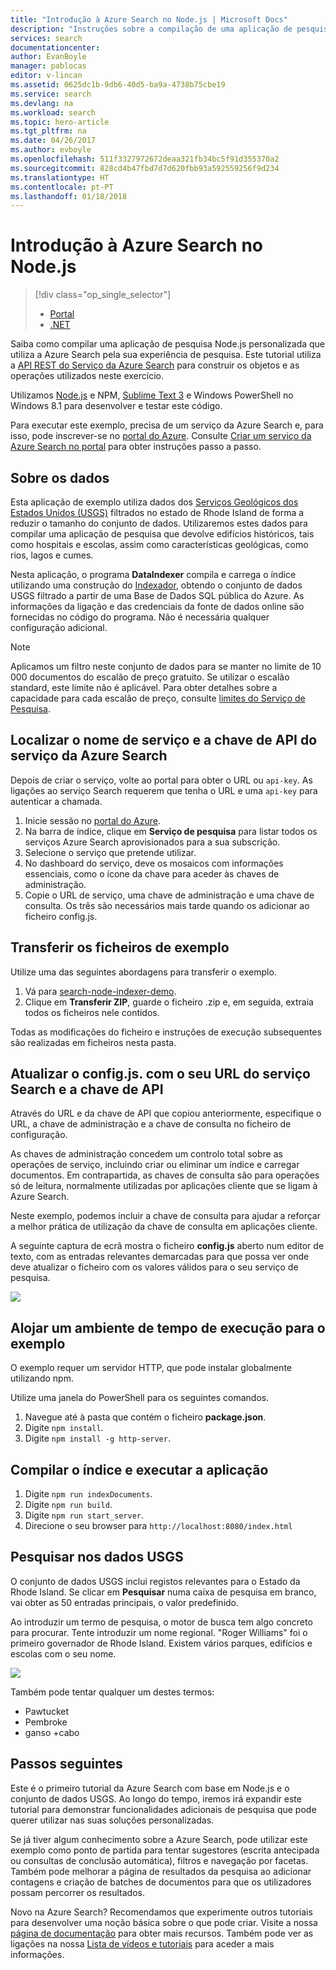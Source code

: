 ```yaml
---
title: "Introdução à Azure Search no Node.js | Microsoft Docs"
description: "Instruções sobre a compilação de uma aplicação de pesquisa num serviço de pesquisa na cloud alojado no Azure utilizando Node.js como linguagem de programação."
services: search
documentationcenter: 
author: EvanBoyle
manager: pablocas
editor: v-lincan
ms.assetid: 0625dc1b-9db6-40d5-ba9a-4738b75cbe19
ms.service: search
ms.devlang: na
ms.workload: search
ms.topic: hero-article
ms.tgt_pltfrm: na
ms.date: 04/26/2017
ms.author: evboyle
ms.openlocfilehash: 511f3327972672deaa321fb34bc5f91d355370a2
ms.sourcegitcommit: 828cd4b47fbd7d7d620fbb93a592559256f9d234
ms.translationtype: HT
ms.contentlocale: pt-PT
ms.lasthandoff: 01/18/2018
---
```

# <a name="get-started-with-azure-search-in-nodejs"></a>Introdução à Azure Search no Node.js
> [!div class="op_single_selector"]
> * [Portal](search-get-started-portal.md)
> * [.NET](search-howto-dotnet-sdk.md)
> 
> 

Saiba como compilar uma aplicação de pesquisa Node.js personalizada que utiliza a Azure Search pela sua experiência de pesquisa. Este tutorial utiliza a [API REST do Serviço da Azure Search](https://msdn.microsoft.com/library/dn798935.aspx) para construir os objetos e as operações utilizados neste exercício.

Utilizamos [Node.js](https://Nodejs.org) e NPM, [Sublime Text 3](http://www.sublimetext.com/3) e Windows PowerShell no Windows 8.1 para desenvolver e testar este código.

Para executar este exemplo, precisa de um serviço da Azure Search e, para isso, pode inscrever-se no [portal do Azure](https://portal.azure.com). Consulte [Criar um serviço da Azure Search no portal](search-create-service-portal.md) para obter instruções passo a passo.

## <a name="about-the-data"></a>Sobre os dados
Esta aplicação de exemplo utiliza dados dos [Serviços Geológicos dos Estados Unidos (USGS)](http://geonames.usgs.gov/domestic/download_data.htm) filtrados no estado de Rhode Island de forma a reduzir o tamanho do conjunto de dados. Utilizaremos estes dados para compilar uma aplicação de pesquisa que devolve edifícios históricos, tais como hospitais e escolas, assim como características geológicas, como rios, lagos e cumes.

Nesta aplicação, o programa **DataIndexer** compila e carrega o índice utilizando uma construção do [Indexador](https://msdn.microsoft.com/library/azure/dn798918.aspx), obtendo o conjunto de dados USGS filtrado a partir de uma Base de Dados SQL pública do Azure. As informações da ligação e das credenciais da fonte de dados online são fornecidas no código do programa. Não é necessária qualquer configuração adicional.

> [!NOTE]
> Aplicamos um filtro neste conjunto de dados para se manter no limite de 10 000 documentos do escalão de preço gratuito. Se utilizar o escalão standard, este limite não é aplicável. Para obter detalhes sobre a capacidade para cada escalão de preço, consulte [limites do Serviço de Pesquisa](search-limits-quotas-capacity.md).
> 
> 

<a id="sub-2"></a>

## <a name="find-the-service-name-and-api-key-of-your-azure-search-service"></a>Localizar o nome de serviço e a chave de API do serviço da Azure Search
Depois de criar o serviço, volte ao portal para obter o URL ou `api-key`. As ligações ao serviço Search requerem que tenha o URL e uma `api-key` para autenticar a chamada.

1. Inicie sessão no [portal do Azure](https://portal.azure.com).
2. Na barra de índice, clique em **Serviço de pesquisa** para listar todos os serviços Azure Search aprovisionados para a sua subscrição.
3. Selecione o serviço que pretende utilizar.
4. No dashboard do serviço, deve os mosaicos com informações essenciais, como o ícone da chave para aceder às chaves de administração.
5. Copie o URL de serviço, uma chave de administração e uma chave de consulta. Os três são necessários mais tarde quando os adicionar ao ficheiro config.js.

## <a name="download-the-sample-files"></a>Transferir os ficheiros de exemplo
Utilize uma das seguintes abordagens para transferir o exemplo.

1. Vá para [search-node-indexer-demo](https://github.com/Azure-Samples/search-node-indexer-demo).
2. Clique em **Transferir ZIP**, guarde o ficheiro .zip e, em seguida, extraia todos os ficheiros nele contidos.

Todas as modificações do ficheiro e instruções de execução subsequentes são realizadas em ficheiros nesta pasta.

## <a name="update-the-configjs-with-your-search-service-url-and-api-key"></a>Atualizar o config.js. com o seu URL do serviço Search e a chave de API
Através do URL e da chave de API que copiou anteriormente, especifique o URL, a chave de administração e a chave de consulta no ficheiro de configuração.

As chaves de administração concedem um controlo total sobre as operações de serviço, incluindo criar ou eliminar um índice e carregar documentos. Em contrapartida, as chaves de consulta são para operações só de leitura, normalmente utilizadas por aplicações cliente que se ligam à Azure Search.

Neste exemplo, podemos incluir a chave de consulta para ajudar a reforçar a melhor prática de utilização da chave de consulta em aplicações cliente.

A seguinte captura de ecrã mostra o ficheiro **config.js** aberto num editor de texto, com as entradas relevantes demarcadas para que possa ver onde deve atualizar o ficheiro com os valores válidos para o seu serviço de pesquisa.

![][5]

## <a name="host-a-runtime-environment-for-the-sample"></a>Alojar um ambiente de tempo de execução para o exemplo
O exemplo requer um servidor HTTP, que pode instalar globalmente utilizando npm.

Utilize uma janela do PowerShell para os seguintes comandos.

1. Navegue até à pasta que contém o ficheiro **package.json**.
2. Digite `npm install`.
3. Digite `npm install -g http-server`.

## <a name="build-the-index-and-run-the-application"></a>Compilar o índice e executar a aplicação
1. Digite `npm run indexDocuments`.
2. Digite `npm run build`.
3. Digite `npm run start_server`.
4. Direcione o seu browser para `http://localhost:8080/index.html`

## <a name="search-on-usgs-data"></a>Pesquisar nos dados USGS
O conjunto de dados USGS inclui registos relevantes para o Estado da Rhode Island. Se clicar em **Pesquisar** numa caixa de pesquisa em branco, vai obter as 50 entradas principais, o valor predefinido.

Ao introduzir um termo de pesquisa, o motor de busca tem algo concreto para procurar. Tente introduzir um nome regional. "Roger Williams" foi o primeiro governador de Rhode Island. Existem vários parques, edifícios e escolas com o seu nome.

![][9]

Também pode tentar qualquer um destes termos:

* Pawtucket
* Pembroke
* ganso +cabo

## <a name="next-steps"></a>Passos seguintes
Este é o primeiro tutorial da Azure Search com base em Node.js e o conjunto de dados USGS. Ao longo do tempo, iremos irá expandir este tutorial para demonstrar funcionalidades adicionais de pesquisa que pode querer utilizar nas suas soluções personalizadas.

Se já tiver algum conhecimento sobre a Azure Search, pode utilizar este exemplo como ponto de partida para tentar sugestores (escrita antecipada ou consultas de conclusão automática), filtros e navegação por facetas. Também pode melhorar a página de resultados da pesquisa ao adicionar contagens e criação de batches de documentos para que os utilizadores possam percorrer os resultados.

Novo na Azure Search? Recomendamos que experimente outros tutoriais para desenvolver uma noção básica sobre o que pode criar. Visite a nossa [página de documentação](https://azure.microsoft.com/documentation/services/search/) para obter mais recursos. Também pode ver as ligações na nossa [Lista de vídeos e tutoriais](search-video-demo-tutorial-list.md) para aceder a mais informações.

<!--Image references-->
[1]: ./media/search-get-started-Nodejs/create-search-portal-1.PNG
[2]: ./media/search-get-started-Nodejs/create-search-portal-2.PNG
[3]: ./media/search-get-started-Nodejs/create-search-portal-3.PNG
[5]: ./media/search-get-started-Nodejs/AzSearch-Nodejs-configjs.png
[9]: ./media/search-get-started-Nodejs/rogerwilliamsschool.png
